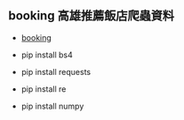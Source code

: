 ## booking 高雄推薦飯店爬蟲資料

- [booking](https://www.booking.com/reviews/region/kaohsiung.zh-tw.html)

- pip install  bs4 
- pip install  requests 
- pip install  re 
- pip install  numpy
